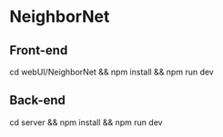 # NeighborNet
## Front-end
cd webUI/NeighborNet && npm install && npm run dev

## Back-end
cd server && npm install && npm run dev